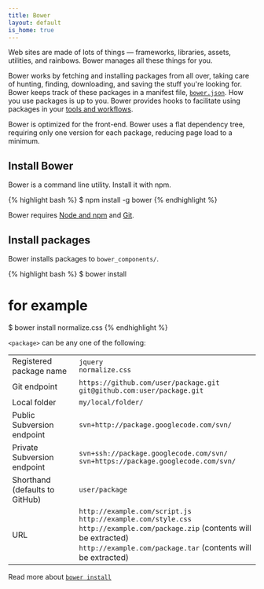 ```yaml
---
title: Bower
layout: default
is_home: true
---
```


<p class="lead">Web sites are made of lots of things &mdash; frameworks, libraries, assets, utilities, and rainbows. Bower manages all these things for you.</p>

Bower works by fetching and installing packages from all over, taking care of hunting, finding, downloading, and saving the stuff you're looking for. Bower keeps track of these packages in a manifest file, [`bower.json`](creating-packages#bowerjson). How you use packages is up to you. Bower provides hooks to facilitate using packages in your [tools and workflows](tools).

Bower is optimized for the front-end. Bower uses a flat dependency tree, requiring only one version for each package, reducing page load to a minimum.

## Install Bower

Bower is a command line utility. Install it with npm.

{% highlight bash %}
$ npm install -g bower
{% endhighlight %}

Bower requires [Node and npm](http://nodejs.org/) and [Git](http://git-scm.org).

## Install packages

Bower installs packages to `bower_components/`.

{% highlight bash %}
$ bower install <package>
# for example
$ bower install normalize.css
{% endhighlight %}

`<package>` can be any one of the following:

<table>
  <tr>
    <td>Registered package name</td>
    <td>
      <code>jquery</code><br>
      <code>normalize.css</code>
    </td>
  </tr>
  <tr>
    <td>Git endpoint</td>
    <td>
      <code>https://github.com/user/package.git</code><br>
      <code>git@github.com:user/package.git</code>
    </td>
  </tr>
  <tr>
    <td>Local folder</td>
    <td><code>my/local/folder/</code></td>
  </tr>
  <tr>
    <td>Public Subversion endpoint</td>
    <td><code>svn+http://package.googlecode.com/svn/</code></td>
  </tr>
  <tr>
    <td>Private Subversion endpoint</td>
    <td>
      <code>svn+ssh://package.googlecode.com/svn/</code><br>
      <code>svn+https://package.googlecode.com/svn/</code>
    </td>
  </tr>
  <tr>
    <td>Shorthand (defaults to GitHub)</td>
    <td><code>user/package</code></td>
  </tr>
  <tr>
    <td>URL</td>
    <td>
      <code>http://example.com/script.js</code><br>
      <code>http://example.com/style.css</code><br>
      <code>http://example.com/package.zip</code> (contents will be extracted)<br>
      <code>http://example.com/package.tar</code> (contents will be extracted)
    </td>
  </tr>
</table>

Read more about [`bower install`](api#install)
